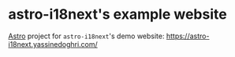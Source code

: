# astro-i18next's example website

[Astro](https://astro.build/) project for `astro-i18next`'s demo website:
https://astro-i18next.yassinedoghri.com/
